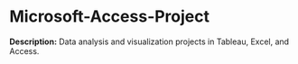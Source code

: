 # Microsoft-Access-Project
**Description:** Data analysis and visualization projects in Tableau, Excel, and Access.
